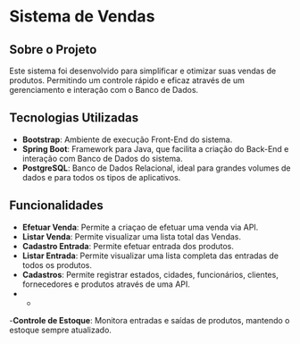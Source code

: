 # Sistema de Vendas

## Sobre o Projeto
Este sistema foi desenvolvido para simplificar e otimizar suas vendas de produtos.
Permitindo um controle rápido e eficaz através de um gerenciamento e interação com o Banco de Dados.

## Tecnologias Utilizadas
- **Bootstrap**: Ambiente de execução Front-End do sistema.
- **Spring Boot**: Framework para Java, que facilita a criação do Back-End e interação com Banco de Dados do sistema.
- **PostgreSQL**: Banco de Dados Relacional, ideal para grandes volumes de dados e para todos os tipos de aplicativos.

## Funcionalidades
- **Efetuar Venda**: Permite a criaçao de efetuar uma venda via API.
- **Listar Venda**: Permite visualizar uma lista total das Vendas.
- **Cadastro Entrada**:  Permite efetuar entrada dos produtos.
- **Listar Entrada**: Permite visualizar uma lista completa das entradas de todos os produtos.
- **Cadastros**: Permite registrar estados, cidades, funcionários, clientes, fornecedores e produtos através de uma API.
- *
-**Controle de Estoque**: Monitora entradas e saídas de produtos, mantendo o estoque sempre atualizado.


